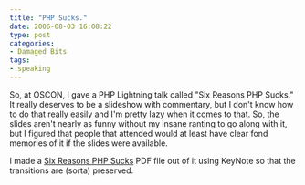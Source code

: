 ```yaml
---
title: "PHP Sucks."
date: 2006-08-03 16:08:22
type: post
categories:
- Damaged Bits
tags:
- speaking
---
```


<p> So, at OSCON, I gave a PHP Lightning talk called "Six Reasons PHP Sucks."  It really deserves to be a slideshow with commentary, but I don't know how to do that really easily and I'm pretty lazy when it comes to that.  So, the slides aren't nearly as funny without my insane ranting to go along with it, but I figured that people that attended would at least have clear fond memories of it if the slides were available. </p> <p> I made a <a href="https://images.omniti.net/omniti.com/~jesus/misc/PHP%20Sucks.pdf">Six Reasons PHP Sucks</a> PDF file out of it using KeyNote so that the transitions are (sorta) preserved. </p>

